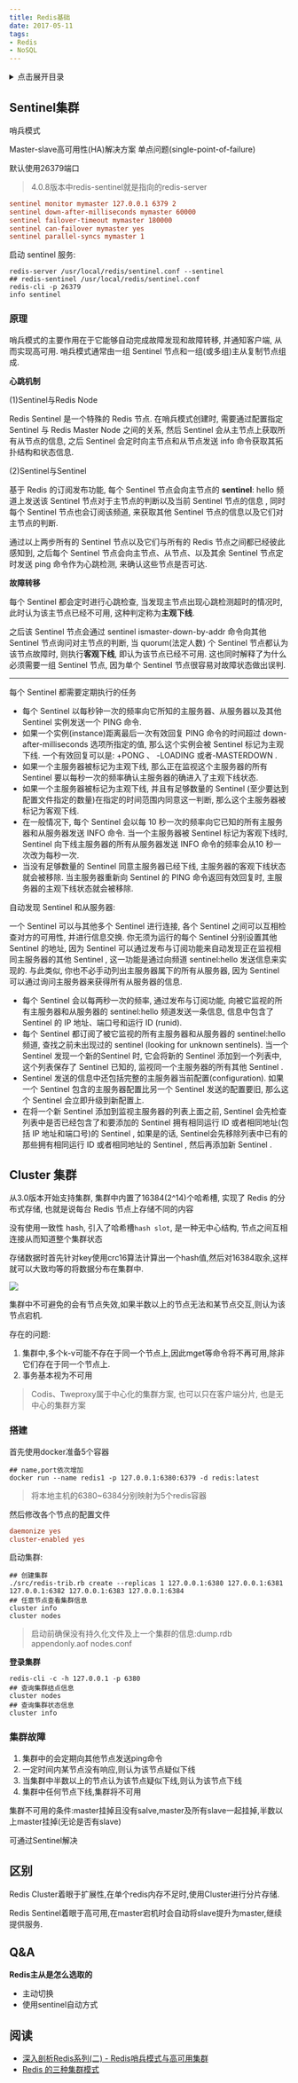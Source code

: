 ```yaml
---
title: Redis基础
date: 2017-05-11
tags:
- Redis
- NoSQL
---
```

<details>
<summary>点击展开目录</summary>

- [Sentinel集群](#sentinel集群)
  - [原理](#原理)
- [Cluster 集群](#cluster-集群)
  - [搭建](#搭建)
  - [集群故障](#集群故障)
- [区别](#区别)
- [Q\&A](#qa)
- [阅读](#阅读)

</details>


## Sentinel集群

哨兵模式

Master-slave高可用性(HA)解决方案
单点问题(single-point-of-failure)

默认使用26379端口

> 4.0.8版本中redis-sentinel就是指向的redis-server

```conf
sentinel monitor mymaster 127.0.0.1 6379 2
sentinel down-after-milliseconds mymaster 60000
sentinel failover-timeout mymaster 180000
sentinel can-failover mymaster yes
sentinel parallel-syncs mymaster 1
```

启动 sentinel 服务:
```shell
redis-server /usr/local/redis/sentinel.conf --sentinel
## redis-sentinel /usr/local/redis/sentinel.conf
redis-cli -p 26379
info sentinel
```
### 原理

哨兵模式的主要作用在于它能够自动完成故障发现和故障转移, 并通知客户端, 从而实现高可用. 哨兵模式通常由一组 Sentinel 节点和一组(或多组)主从复制节点组成.

**心跳机制**

(1)Sentinel与Redis Node

Redis Sentinel 是一个特殊的 Redis 节点. 在哨兵模式创建时, 需要通过配置指定 Sentinel 与 Redis Master Node 之间的关系, 然后 Sentinel 会从主节点上获取所有从节点的信息, 之后 Sentinel 会定时向主节点和从节点发送 info 命令获取其拓扑结构和状态信息.

(2)Sentinel与Sentinel

基于 Redis 的订阅发布功能,  每个 Sentinel 节点会向主节点的 **sentinel**: hello 频道上发送该 Sentinel 节点对于主节点的判断以及当前 Sentinel 节点的信息 , 同时每个 Sentinel 节点也会订阅该频道, 来获取其他 Sentinel 节点的信息以及它们对主节点的判断.

通过以上两步所有的 Sentinel 节点以及它们与所有的 Redis 节点之间都已经彼此感知到, 之后每个 Sentinel 节点会向主节点、从节点、以及其余 Sentinel 节点定时发送 ping 命令作为心跳检测,  来确认这些节点是否可达.

**故障转移**

每个 Sentinel 都会定时进行心跳检查, 当发现主节点出现心跳检测超时的情况时, 此时认为该主节点已经不可用, 这种判定称为**主观下线**.

之后该 Sentinel 节点会通过 sentinel ismaster-down-by-addr 命令向其他 Sentinel 节点询问对主节点的判断,  当 quorum(法定人数) 个 Sentinel 节点都认为该节点故障时, 则执行**客观下线**, 即认为该节点已经不可用. 这也同时解释了为什么必须需要一组 Sentinel 节点, 因为单个 Sentinel 节点很容易对故障状态做出误判.


---

每个 Sentinel 都需要定期执行的任务

* 每个 Sentinel 以每秒钟一次的频率向它所知的主服务器、从服务器以及其他 Sentinel 实例发送一个 PING 命令.
* 如果一个实例(instance)距离最后一次有效回复 PING 命令的时间超过 down-after-milliseconds 选项所指定的值,  那么这个实例会被 Sentinel 标记为主观下线.  一个有效回复可以是:  +PONG 、 -LOADING 或者-MASTERDOWN .
* 如果一个主服务器被标记为主观下线,  那么正在监视这个主服务器的所有 Sentinel 要以每秒一次的频率确认主服务器的确进入了主观下线状态.
* 如果一个主服务器被标记为主观下线,  并且有足够数量的 Sentinel (至少要达到配置文件指定的数量)在指定的时间范围内同意这一判断,  那么这个主服务器被标记为客观下线.
* 在一般情况下,  每个 Sentinel 会以每 10 秒一次的频率向它已知的所有主服务器和从服务器发送 INFO 命令.  当一个主服务器被 Sentinel 标记为客观下线时,  Sentinel 向下线主服务器的所有从服务器发送 INFO 命令的频率会从10 秒一次改为每秒一次.
* 当没有足够数量的 Sentinel 同意主服务器已经下线,  主服务器的客观下线状态就会被移除.  当主服务器重新向 Sentinel 的 PING 命令返回有效回复时,  主服务器的主观下线状态就会被移除.


自动发现 Sentinel 和从服务器:

一个 Sentinel 可以与其他多个 Sentinel 进行连接,  各个 Sentinel 之间可以互相检查对方的可用性,
并进行信息交换.  你无须为运行的每个 Sentinel 分别设置其他 Sentinel 的地址,  因为 Sentinel
可以通过发布与订阅功能来自动发现正在监视相同主服务器的其他 Sentinel ,  这一功能是通过向频道 sentinel:hello
发送信息来实现的.  与此类似,  你也不必手动列出主服务器属下的所有从服务器,  因为 Sentinel
可以通过询问主服务器来获得所有从服务器的信息.


* 每个 Sentinel 会以每两秒一次的频率,  通过发布与订阅功能,  向被它监视的所有主服务器和从服务器的 sentinel:hello 频道发送一条信息,  信息中包含了 Sentinel 的 IP 地址、端口号和运行 ID (runid).
* 每个 Sentinel 都订阅了被它监视的所有主服务器和从服务器的 sentinel:hello 频道,  查找之前未出现过的 sentinel (looking for unknown sentinels).  当一个 Sentinel 发现一个新的Sentinel 时,  它会将新的 Sentinel 添加到一个列表中,  这个列表保存了 Sentinel 已知的, 监视同一个主服务器的所有其他 Sentinel .
* Sentinel 发送的信息中还包括完整的主服务器当前配置(configuration).  如果一个 Sentinel 包含的主服务器配置比另一个 Sentinel 发送的配置要旧,  那么这个 Sentinel 会立即升级到新配置上.
* 在将一个新 Sentinel 添加到监视主服务器的列表上面之前,  Sentinel 会先检查列表中是否已经包含了和要添加的 Sentinel 拥有相同运行 ID 或者相同地址(包括 IP 地址和端口号)的 Sentinel ,  如果是的话,  Sentinel会先移除列表中已有的那些拥有相同运行 ID 或者相同地址的 Sentinel ,  然后再添加新 Sentinel .


## Cluster 集群

从3.0版本开始支持集群, 集群中内置了16384(2^14)个哈希槽, 实现了 Redis 的分布式存储, 也就是说每台 Redis 节点上存储不同的内容

没有使用一致性 hash, 引入了哈希槽`hash slot`, 是一种无中心结构, 节点之间互相连接从而知道整个集群状态

存储数据时首先针对key使用crc16算法计算出一个hash值,然后对16384取余,这样就可以大致均等的将数据分布在集群中.

![](https://gitee.com/LuVx/img/raw/master/redis_cluster.png)

集群中不可避免的会有节点失效,如果半数以上的节点无法和某节点交互,则认为该节点宕机.

存在的问题:

1. 集群中,多个k-v可能不存在于同一个节点上,因此mget等命令将不再可用,除非它们存在于同一个节点上.
2. 事务基本视为不可用

> Codis、Tweproxy属于中心化的集群方案, 也可以只在客户端分片, 也是无中心的集群方案

### 搭建

首先使用docker准备5个容器

```shell
## name,port依次增加
docker run --name redis1 -p 127.0.0.1:6380:6379 -d redis:latest
```

> 将本地主机的6380~6384分别映射为5个redis容器

然后修改各个节点的配置文件
```conf
daemonize yes
cluster-enabled yes
```

启动集群:

```shell
## 创建集群
./src/redis-trib.rb create --replicas 1 127.0.0.1:6380 127.0.0.1:6381 127.0.0.1:6382 127.0.0.1:6383 127.0.0.1:6384
## 任意节点查看集群信息
cluster info
cluster nodes
```

> 启动前确保没有持久化文件及上一个集群的信息:dump.rdb appendonly.aof nodes.conf

**登录集群**

```shell
redis-cli -c -h 127.0.0.1 -p 6380
## 查询集群结点信息
cluster nodes
## 查询集群状态信息
cluster info
```

### 集群故障

1. 集群中的会定期向其他节点发送ping命令
2. 一定时间内某节点没有响应,则认为该节点疑似下线
3. 当集群中半数以上的节点认为该节点疑似下线,则认为该节点下线
4. 集群中任何节点下线,集群将不可用

集群不可用的条件:master挂掉且没有salve,master及所有slave一起挂掉,半数以上master挂掉(无论是否有slave)

可通过Sentinel解决



## 区别

Redis Cluster着眼于扩展性,在单个redis内存不足时,使用Cluster进行分片存储.

Redis Sentinel着眼于高可用,在master宕机时会自动将slave提升为master,继续提供服务.

## Q&A

**Redis主从是怎么选取的**
* 主动切换
* 使用sentinel自动方式

## 阅读

* [深入剖析Redis系列(二) - Redis哨兵模式与高可用集群](https://juejin.cn/post/6844903663362637832)
* [Redis 的三种集群模式](https://segmentfault.com/a/1190000022808576)

